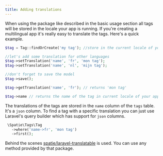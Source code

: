 ```yaml
---
title: Adding translations
---
```


When using the package like described in the basic usage section all tags will be stored in the locale your app is running. If you're creating a multilingual app it's really easy to translate the tags. Here's a quick example.

```php
$tag = Tag::findOrCreate('my tag'); //store in the current locale of your app

//let's add some translation for other languages
$tag->setTranslation('name', 'fr', 'mon tag');
$tag->setTranslation('name', 'nl', 'mijn tag');

//don't forget to save the model
$tag->save();

$tag->getTranslation('name', 'fr'); // returns 'mon tag'

$tag->name // returns the name of the tag in current locale of your app.
```

The translations of the tags are stored in the `name` column of the `tags` table. It's a `json` column. To find a tag with a specific translation you can just use Laravel's query builder which has support for `json` columns.

```php
 \Spatie\Tags\Tag
   ->where('name->fr', 'mon tag')
   ->first();
```

Behind the scenes [spatie/laravel-translatable](https://github.com/spatie/laravel-translatable) is used. You can use any method provided by that package.


